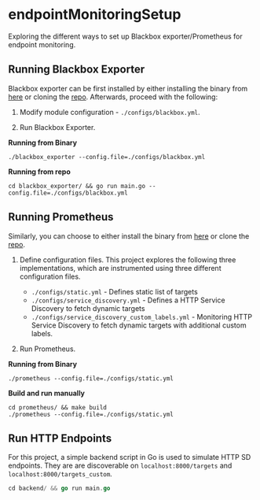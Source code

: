 # endpointMonitoringSetup
Exploring the different ways to set up Blackbox exporter/Prometheus for endpoint monitoring.

## Running Blackbox Exporter
Blackbox exporter can be first installed by either installing the binary from [here](https://github.com/prometheus/blackbox_exporter/releases) or cloning the [repo](https://github.com/prometheus/blackbox_exporter.git). Afterwards, proceed with the following:

1. Modify module configuration - `./configs/blackbox.yml`.

2. Run Blackbox Exporter.

**Running from Binary**
```shell
./blackbox_exporter --config.file=./configs/blackbox.yml
```

**Running from repo**
```shell
cd blackbox_exporter/ && go run main.go --config.file=./configs/blackbox.yml
```

## Running Prometheus
Similarly, you can choose to either install the binary from [here](https://prometheus.io/download/) or clone the [repo](https://github.com/prometheus/prometheus).

1. Define configuration files. This project explores the following three implementations, which are instrumented using three different configuration files.
    - `./configs/static.yml` - Defines static list of targets
    - `./configs/service_discovery.yml` - Defines a HTTP Service Discovery to fetch dynamic targets
    - `./configs/service_discovery_custom_labels.yml` - Monitoring HTTP Service Discovery to fetch dynamic targets with additional custom labels.

2. Run Prometheus.

**Running from Binary**
```shell
./prometheus --config.file=./configs/static.yml
```

**Build and run manually**
```shell
cd prometheus/ && make build
./prometheus --config.file=./configs/static.yml
```

## Run HTTP Endpoints
For this project, a simple backend script in Go is used to simulate HTTP SD endpoints. They are are discoverable on `localhost:8000/targets` and `localhost:8000/targets_custom`.
```go
cd backend/ && go run main.go
```
